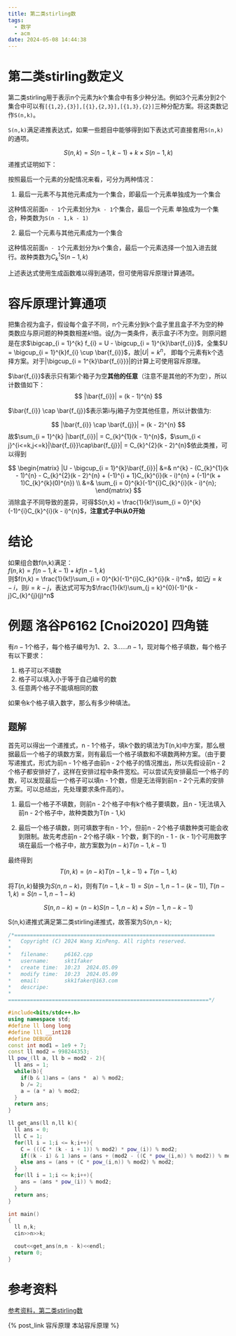 ```yaml
---
title: 第二类stirling数
tags:
  - 数学
  - acm
date: 2024-05-08 14:44:38
---
```



# 第二类stirling数定义

第二类stirling用于表示n个元素为k个集合中有多少种分法。例如3个元素分到2个集合中可以有`[{1,2},{3}],[{1},{2,3}],[{1,3},{2}]`三种分配方案。将这类数记作`S(n,k)`。

`S(n,k)`满足递推表达式，如果一些题目中能够得到如下表达式可直接套用`S(n,k)`的通项。

$$ S(n,k) = S(n - 1, k - 1) + k\times S(n - 1,k) $$
递推式证明如下：  

按照最后一个元素的分配情况来看，可分为两种情况：  
1. 最后一元素不与其他元素成为一个集合，即最后一个元素单独成为一个集合

这种情况前面`n - 1`个元素划分为`k - 1`个集合，最后一个元素 单独成为一个集合，种类数为`S(n - 1,k - 1)`

2. 最后一个元素与其他元素成为一个集合

这种情况前面`n - 1`个元素划分为`k`个集合，最后一个元素选择一个加入进去就行。故种类数为$C_{k}^{1}S(n - 1,k)$

上述表达式使用生成函数难以得到通项，但可使用容斥原理计算通项。

# 容斥原理计算通项

把集合视为盒子，假设每个盒子不同，n个元素分到k个盒子里且盒子不为空的种类数应与原问题的种类数相差$k!$倍。设$f_{i}$为一类条件，表示盒子i不为空。则原问题是在求$\bigcap_{i = 1}^{k} f_{i} = U - \bigcup_{i = 1}^{k}\bar{f_{i}}$，全集$U = \bigcup_{i = 1}^{k}f_{i} \cup \bar{f_{i}}$，故$|U| = k^{n}$， 即每个元素有k个选择方案。对于|\bigcup_{i = 1^{k}\bar{f_{i}}}|的计算上可使用容斥原理。

$\bar{f_{i}}$表示只有第i个箱子为空**其他的任意**（注意不是其他的不为空），所以计数值如下：
$$
|\bar{f_{i}}| = (k - 1)^{n}
$$

$\bar{f_{i}} \cap \bar{f_{j}}$表示第i与j箱子为空其他任意，所以计数值为:

$$
|\bar{f_{i}} \cap \bar{f_{j}}| = (k - 2)^{n}
$$
故$\sum_{i = 1}^{k} |\bar{f_{i}}| = C_{k}^{1}(k - 1)^{n}$，$\sum_{i < j}^{i<=k,j<=k}|\bar{f_{i}}\cap\bar{f_{j}}| = C_{k}^{2}(k - 2)^{n}$依此类推，可以得到

$$
\begin{matrix}
|U - \bigcup_{i = 1}^{k}\bar{f_{i}}| &=& n^{k} - (C_{k}^{1}(k - 1)^{n} - C_{k}^{2}(k - 2)^{n} + (-1)^{i + 1}C_{k}^{i}(k - i)^{n} + (-1)^(k + 1)C_{k}^{k}(0)^{n}) \\ &=& \sum_{i = 0}^{k}(-1)^{i}C_{k}^{i}(k - i)^{n};
\end{matrix}
$$
消除盒子不同导致的差异，可得$S(n,k) = \frac{1}{k!}\sum_{i = 0}^{k}(-1)^{i}C_{k}^{i}(k - i)^{n}$，**注意式子中i从0开始**

# 结论

如果组合数f(n,k)满足：  
$f(n,k) = f(n-1,k-1) + k f(n - 1,k)$  
则$f(n,k) = \frac{1}{k!}\sum_{i = 0}^{k}(-1)^{i}C_{k}^{i}(k - i)^n$，如记$j = k - i$，则$i = k - j$，表达式可写为$\frac{1}{k!}\sum_{j = k}^{0}(-1)^{k - j}C_{k}^{j}(j)^n$

# 例题 洛谷P6162 [Cnoi2020] 四角链

有$n - 1$个格子，每个格子编号为$1、2、3......n - 1$，现对每个格子填数，每个格子有以下要求：

1.  格子可以不填数
2.  格子可以填入小于等于自己编号的数
3.  任意两个格子不能填相同的数

如果令k个格子填入数字，那么有多少种填法。

## 题解

首先可以得出一个递推式，n - 1个格子，填k个数的填法为T(n,k)中方案，那么根据最后一个格子的填数方案，则有最后一个格子填数和不填数两种方案。（由于要写递推式，形式为前n - 1个格子由前n - 2个格子的情况推出，所以先假设前n - 2个格子都安排好了，这样在安排过程中条件宽松。可以尝试先安排最后一个格子的数，可以发现最后一个格子可以填n - 1个数，但是无法得到前n - 2个元素的安排方案。可以总结出，先处理要求条件高的）。

1. 最后一个格子不填数，则前n - 2个格子中有k个格子要填数，且n - 1无法填入前n - 2个格子中，故种类数为T(n - 1,k)

2. 最后一个格子填数，则可填数字有n - 1个，但前n - 2个格子填数种类可能会收到限制。故先考虑前n - 2个格子填k - 1个数，剩下的n - 1 - (k - 1)个可用数字填在最后一个格子中，故方案数为$(n - k) T(n - 1,k - 1)$

最终得到
$$
T(n,k) = (n - k) T(n - 1,k - 1) + T(n - 1, k)
$$

将$T(n,k)$替换为$S(n,n - k)$，则有$T(n - 1,k - 1) = S(n - 1,n - 1 - (k - 1))$, $T(n - 1,k) = S(n - 1, n - 1 - k)$

$$
S(n, n - k) = (n - k)S(n - 1,n - k) + S(n - 1,n - k - 1)
$$

S(n,k)递推式满足第二类stirling递推式，故答案为S(n,n - k);

```cpp
/*================================================================
*   Copyright (C) 2024 Wang XinPeng. All rights reserved.
*   
*   filename:     p6162.cpp
*   username:     skt1faker
*   create time:  10:23  2024.05.09
*   modify time:  10:23  2024.05.09
*   email:        skk1faker@163.com
*   descripe:     
*
================================================================*/

#include<bits/stdc++.h>
using namespace std;
#define ll long long
#define lll __int128
#define DEBUG0
const int mod1 = 1e9 + 7;
const ll mod2 = 998244353;
ll pow_(ll a, ll b = mod2 - 2){
  ll ans = 1;
  while(b){
    if(b & 1)ans = (ans *  a) % mod2;
    b /= 2;
    a = (a * a) % mod2;
  }
  return ans;
}

ll get_ans(ll n,ll k){
  ll ans = 0;
  ll C = 1;
  for(ll i = 1;i <= k;i++){
    C = (((C * (k - i + 1)) % mod2) * pow_(i)) % mod2;
    if((k - i) & 1 )ans = (ans + (mod2 - ((C * pow_(i,n)) % mod2)) % mod2) % mod2;
    else ans = (ans + (C * pow_(i,n)) % mod2) % mod2;
  }
  for(ll i = 1;i <= k;i++){
    ans = (ans * pow_(i)) % mod2;
  }
  return ans;
}

int main()
{
  ll n,k;
  cin>>n>>k;

  cout<<get_ans(n,n - k)<<endl;
  return 0;
}


```

# 参考资料

[参考资料，第二类stirling数](https://www.bananaspace.org/wiki/%E7%AC%AC%E4%BA%8C%E7%B1%BB_Stirling_%E6%95%B0)  

{% post_link 容斥原理 本站容斥原理 %}


